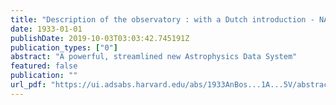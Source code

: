 ```yaml
---
title: "Description of the observatory : with a Dutch introduction - NASA/ADS"
date: 1933-01-01
publishDate: 2019-10-03T03:03:42.745191Z
publication_types: ["0"]
abstract: "A powerful, streamlined new Astrophysics Data System"
featured: false
publication: ""
url_pdf: "https://ui.adsabs.harvard.edu/abs/1933AnBos...1A...5V/abstract"
---
```


